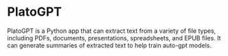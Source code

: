 # PlatoGPT
PlatoGPT is a Python app that can extract text from a variety of file types, including PDFs, documents, presentations, spreadsheets, and EPUB files. It can generate summaries of extracted text to help train auto-gpt models.
